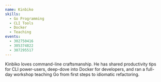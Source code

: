 ```yaml
---
name: Kinbiko
skills:
  - Go Programming
  - CLI Tools
  - Docker
  - Teaching
events:
  - 302750416
  - 305374822
  - 307295517
---
```


Kinbiko loves command-line craftsmanship. He has shared productivity tips for CLI power-users, deep-dove into Docker for developers, and ran a full-day workshop teaching Go from first steps to idiomatic refactoring.

